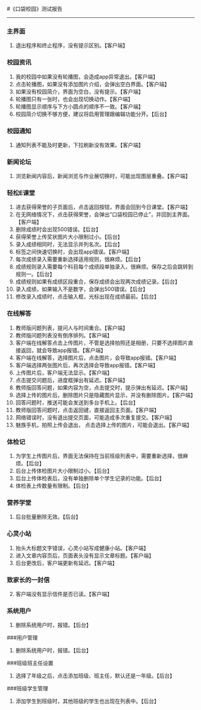 #《口袋校园》测试报告

----------

### 主界面
1. 退出程序和终止程序，没有提示区别。【客户端】

### 校园资讯
1.  我的校园中如果没有轮播图，会造成app异常退出。【客户端】
2.  点击轮播图，如果没有添加图片介绍，会弹出空白界面。【客户端】
3.  如果没有校园简介，界面为空白，没有提示。【客户端】
4.  轮播图只有一张时，也会出现切换动作。【客户端】
5.  轮播图显示顺序与下方小圆点的顺序不一致。【客户端】
6.  校园简介切换不够方便，建议将启用管理跟编辑功能分开。【后台】

### 校园通知
1. 通知列表不能及时更新，下拉刷新没有效果。【客户端】

### 新闻论坛
1. 浏览新闻内容后，新闻浏览与作业展切换时，可能出现图层重叠。【客户端】

### 轻松E课堂
1. 进去获得荣誉的子页面后，点击返回按钮，界面会回到今日课堂。【客户端】
2. 在无网络情况下，点击获得荣誉，会弹出“口袋校园已停止”，并回到主界面。【客户端】
3. 删除成绩时会出现500错误。【后台】
4. 获得荣誉上传奖状图片大小限制过小。【后台】
5. 录入成绩相同时，无法显示并列名次。【后台】
6. 标签之间快速切换时，会出现app错误。【客户端】
7. 每次成绩录入需要重新选择适用规则，很麻烦。【后台】
8.  成绩规则录入需要每个科目每个成绩段单独录入，很麻烦。保存之后会跳转到规则一。【后台】
9.  成绩规则如果有成绩区段重合，保存成绩会出现两次成绩记录。【后台】
10.  录入成绩，如果输入不是数字，会弹出500错误。【后台】
11.  修改录入成绩时，点击输入框，光标出现在成绩最前。【后台】

### 在线解答
1. 教师版问题列表，提问人与时间重合。【客户端】
2. 教师版问题列表没有倒序排列。【客户端】
3. 客户端在线解答点击上传图片，不管是选择拍照还是相册，只要不选择图片直接返回，就会导致app报错。【客户端】
4. 客户端在线解答，选择图片后，点击图片，会导致app报错。【客户端】
5. 客户端选择两张图片后，再次选择会导致app报错。【客户端】
6. 上传图片后，客户端无法显示。【客户端】
7. 点击提交问题后，进度框弹出有延迟。【客户端】
8. 教师版回答问题，如果内容为空，点击提交时，提示弹出有延迟。【客户端】
9. 选择上传的图片后，删除图片只是隐藏图片显示，并没有删除图片。【客户端】
10. 回答问题时，推送可能会发送到多台手机上。【后台】
11. 教师版回答问题时，点击返回键，直接返回主页面。【客户端】
12. 网络错误时，没有退出提交页面，可能造成多次重复提交。【客户端】
13. 魅族手机，拍照上传会退出， 点击选择上传的图片，可能会退出。【客户端】

### 体检记
1. 为学生上传图片后，界面无法保持在当前班级列表中，需要重新选择，很麻烦。【后台】
2. 后台上传体检图片大小限制过小。【后台】
3. 后台上传体检表后，没有单独删除单个学生记录的功能。【后台】
4. 体检表上传数量有限制。【后台】

### 营养学堂

1. 后台批量删除无效。【后台】

### 心灵小站
1. 抬头大标题文字错误，心灵小站写成健康小站。【客户端】
2. 进入文章内容页后，页面表头没有显示文章标题。【客户端】
3. 后台更改后，客户端更新有延迟。【客户端】

### 致家长的一封信

2. 客户端没有显示信件是否已读。【客户端】

### 系统用户
1. 删除系统用户时，报错。【后台】

###用户管理
1. 删除系统用户时，报错。【后台】

###班级班主任设置
1. 选择了年级之后，点击添加班级、班主任，默认还是一年级。【后台】

###班级学生管理
1. 添加学生到班级时，其他班级的学生也出现在列表中。【后台】